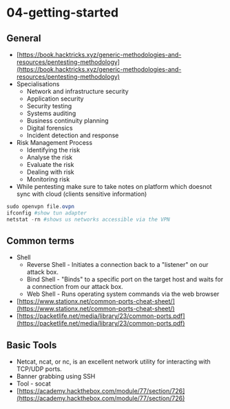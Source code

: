 # 04-getting-started

## General

- [https://book.hacktricks.xyz/generic-methodologies-and-resources/pentesting-methodology](https://book.hacktricks.xyz/generic-methodologies-and-resources/pentesting-methodology)
- Specialisations
    - Network and infrastructure security
    - Application security
    - Security testing
    - Systems auditing
    - Business continuity planning
    - Digital forensics
    - Incident detection and response
- Risk Management Process
    - Identifying the risk
    - Analyse the risk
    - Evaluate the risk
    - Dealing with risk
    - Monitoring risk
- While pentesting make sure to take notes on platform which doesnot sync with cloud (clients sensitive information)

```powershell
sudo openvpn file.ovpn
ifconfig #show tun adapter 
netstat -rn #shows us networks accessible via the VPN
```

## Common terms

- Shell
    - Reverse Shell - Initiates a connection back to a "listener" on our attack box.
    - Bind Shell - "Binds" to a specific port on the target host and waits for a connection from our attack box.
    - Web Shell - Runs operating system commands via the web browser
- [https://www.stationx.net/common-ports-cheat-sheet/](https://www.stationx.net/common-ports-cheat-sheet/)
- [https://packetlife.net/media/library/23/common-ports.pdf](https://packetlife.net/media/library/23/common-ports.pdf)

## Basic Tools

- Netcat, ncat, or nc, is an excellent network utility for interacting with TCP/UDP ports.
- Banner grabbing using SSH
- Tool - socat
- [https://academy.hackthebox.com/module/77/section/726](https://academy.hackthebox.com/module/77/section/726)